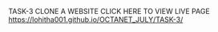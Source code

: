 TASK-3 CLONE A WEBSITE  CLICK HERE TO VIEW LIVE PAGE https://lohitha001.github.io/OCTANET_JULY/TASK-3/

